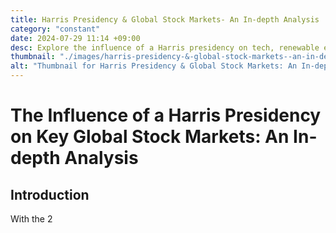 ```yaml
---
title: Harris Presidency & Global Stock Markets- An In-depth Analysis
category: "constant"
date: 2024-07-29 11:14 +09:00
desc: Explore the influence of a Harris presidency on tech, renewable energy, healthcare, defense sectors & investor sentiment. Get actionable insights.
thumbnail: "./images/harris-presidency-&-global-stock-markets--an-in-depth-analysis.png"
alt: "Thumbnail for Harris Presidency & Global Stock Markets: An In-depth Analysis"
---
```


# The Influence of a Harris Presidency on Key Global Stock Markets: An In-depth Analysis

## Introduction

With the 2